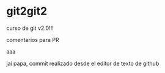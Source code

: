 # git2git2
curso de git v2.0!!!


comentarios para PR

aaa


jai papa, commit realizado desde el editor de texto de github
